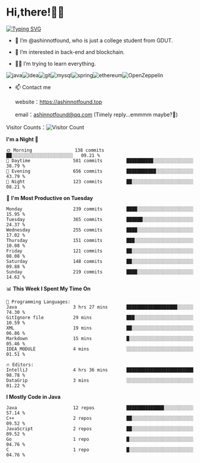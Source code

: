 # Hi,there!👨‍🔧
[![Typing SVG](https://readme-typing-svg.herokuapp.com?font=Fira+Code&pause=1000&width=435&lines=Welcome%2C+this+is+ashinnotfound%F0%9F%98%81+)](https://git.io/typing-svg)

- 👋 I’m @ashinnotfound, who is just a college student from GDUT.

- 👀 I’m interested in back-end and blockchain.

- 👨‍🔧 I’m trying to learn everything.

![java](https://img.shields.io/badge/Java-ED8B00?style=for-the-badge&logo=openjdk&logoColor=white)![idea](https://img.shields.io/badge/IntelliJ_IDEA-000000.svg?style=for-the-badge&logo=intellij-idea&logoColor=white
)![git](https://img.shields.io/badge/GIT-E44C30?style=for-the-badge&logo=git&logoColor=white
)![mysql](https://img.shields.io/badge/MySQL-005C84?style=for-the-badge&logo=mysql&logoColor=white)![spring](https://img.shields.io/badge/Spring-6DB33F?style=for-the-badge&logo=spring&logoColor=white)![ethereum](https://img.shields.io/badge/Ethereum-3C3C3D?style=for-the-badge&logo=Ethereum&logoColor=white)![OpenZeppelin](https://img.shields.io/badge/OpenZeppelin-4E5EE4?logo=openzeppelin&logoColor=fff&style=for-the-badge)


- 📫 Contact me
    
    website：https://ashinnotfound.top
    
    email：ashinnotfound@qq.com (Timely reply...emmmm maybe?🤪)

​Visitor Counts：![Visitor Count](https://profile-counter.glitch.me/ashinnotfound/count.svg)

<!--START_SECTION:waka-->
**I'm a Night 🦉** 

```text
🌞 Morning                138 commits         ██░░░░░░░░░░░░░░░░░░░░░░░   09.21 % 
🌆 Daytime                581 commits         ██████████░░░░░░░░░░░░░░░   38.79 % 
🌃 Evening                656 commits         ███████████░░░░░░░░░░░░░░   43.79 % 
🌙 Night                  123 commits         ██░░░░░░░░░░░░░░░░░░░░░░░   08.21 % 
```
📅 **I'm Most Productive on Tuesday** 

```text
Monday                   239 commits         ████░░░░░░░░░░░░░░░░░░░░░   15.95 % 
Tuesday                  365 commits         ██████░░░░░░░░░░░░░░░░░░░   24.37 % 
Wednesday                255 commits         ████░░░░░░░░░░░░░░░░░░░░░   17.02 % 
Thursday                 151 commits         ███░░░░░░░░░░░░░░░░░░░░░░   10.08 % 
Friday                   121 commits         ██░░░░░░░░░░░░░░░░░░░░░░░   08.08 % 
Saturday                 148 commits         ██░░░░░░░░░░░░░░░░░░░░░░░   09.88 % 
Sunday                   219 commits         ████░░░░░░░░░░░░░░░░░░░░░   14.62 % 
```


📊 **This Week I Spent My Time On** 

```text
💬 Programming Languages: 
Java                     3 hrs 27 mins       ███████████████████░░░░░░   74.30 % 
GitIgnore file           29 mins             ███░░░░░░░░░░░░░░░░░░░░░░   10.59 % 
XML                      19 mins             ██░░░░░░░░░░░░░░░░░░░░░░░   06.86 % 
Markdown                 15 mins             █░░░░░░░░░░░░░░░░░░░░░░░░   05.46 % 
IDEA_MODULE              4 mins              ░░░░░░░░░░░░░░░░░░░░░░░░░   01.51 % 

🔥 Editors: 
IntelliJ                 4 hrs 36 mins       █████████████████████████   98.78 % 
DataGrip                 3 mins              ░░░░░░░░░░░░░░░░░░░░░░░░░   01.22 % 
```

**I Mostly Code in Java** 

```text
Java                     12 repos            ██████████████░░░░░░░░░░░   57.14 % 
C++                      2 repos             ██░░░░░░░░░░░░░░░░░░░░░░░   09.52 % 
JavaScript               2 repos             ██░░░░░░░░░░░░░░░░░░░░░░░   09.52 % 
Go                       1 repo              █░░░░░░░░░░░░░░░░░░░░░░░░   04.76 % 
C                        1 repo              █░░░░░░░░░░░░░░░░░░░░░░░░   04.76 % 
```




<!--END_SECTION:waka-->
